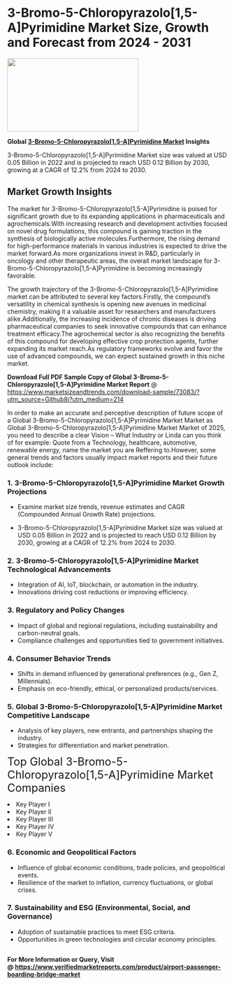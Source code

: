 <H1>3-Bromo-5-Chloropyrazolo[1,5-A]Pyrimidine Market Size, Growth and Forecast from 2024 - 2031</H1><img class="aligncenter size-medium wp-image-584254" src="https://thirdeyenews.in/wp-content/uploads/2024/09/Global-Market-Research-300x168.jpeg" alt="" width="300" height="168" /><p><strong>Global&nbsp;<a href="https://www.marketsizeandtrends.com/download-sample/73083/?utm_source=Github8j?utm_medium=214">3-Bromo-5-Chloropyrazolo[1,5-A]Pyrimidine Market</a> Insights</strong></p><p>3-Bromo-5-Chloropyrazolo[1,5-A]Pyrimidine Market size was valued at USD 0.05 Billion in 2022 and is projected to reach USD 0.12 Billion by 2030, growing at a CAGR of 12.2% from 2024 to 2030.</p><p><h2>Market Growth Insights</h2> <p>The market for 3-Bromo-5-Chloropyrazolo[1,5-A]Pyrimidine is poised for significant growth due to its expanding applications in pharmaceuticals and agrochemicals.With increasing research and development activities focused on novel drug formulations, this compound is gaining traction in the synthesis of biologically active molecules.Furthermore, the rising demand for high-performance materials in various industries is expected to drive the market forward.As more organizations invest in R&D, particularly in oncology and other therapeutic areas, the overall market landscape for 3-Bromo-5-Chloropyrazolo[1,5-A]Pyrimidine is becoming increasingly favorable.</p> <p>The growth trajectory of the 3-Bromo-5-Chloropyrazolo[1,5-A]Pyrimidine market can be attributed to several key factors.Firstly, the compound’s versatility in chemical synthesis is opening new avenues in medicinal chemistry, making it a valuable asset for researchers and manufacturers alike.Additionally, the increasing incidence of chronic diseases is driving pharmaceutical companies to seek innovative compounds that can enhance treatment efficacy.The agrochemical sector is also recognizing the benefits of this compound for developing effective crop protection agents, further expanding its market reach.As regulatory frameworks evolve and favor the use of advanced compounds, we can expect sustained growth in this niche market.</p> <p><span class=""><strong>Download Full PDF Sample Copy of Global 3-Bromo-5-Chloropyrazolo[1,5-A]Pyrimidine Market Report</strong> @ <a href="https://www.marketsizeandtrends.com/download-sample/73083/?utm_source=Github8j?utm_medium=214" target="_blank">https://www.marketsizeandtrends.com/download-sample/73083/?utm_source=Github8j?utm_medium=214</a></span></p><p>In order to make an accurate and perceptive description of future scope of a Global&nbsp;3-Bromo-5-Chloropyrazolo[1,5-A]Pyrimidine Market Market as Global&nbsp;3-Bromo-5-Chloropyrazolo[1,5-A]Pyrimidine Market Market of 2025, you need to describe a clear Vision &ndash; What Industry or Linda can you think of for example: Quote from a Technology, healthcare, automotive, renewable energy, name the market you are Reffering to.However, some general trends and factors usually impact market reports and their future outlook include:</p><h3>1.&nbsp;<strong>3-Bromo-5-Chloropyrazolo[1,5-A]Pyrimidine Market Growth Projections</strong></h3><ul><li>Examine market size trends, revenue estimates and CAGR (Compounded Annual Growth Rate) projections.</li><li><p>3-Bromo-5-Chloropyrazolo[1,5-A]Pyrimidine Market size was valued at USD 0.05 Billion in 2022 and is projected to reach USD 0.12 Billion by 2030, growing at a CAGR of 12.2% from 2024 to 2030.</p></li></ul><h3>2.&nbsp;<strong>3-Bromo-5-Chloropyrazolo[1,5-A]Pyrimidine Market Technological Advancements</strong></h3><ul><li>Integration of AI, IoT, blockchain, or automation in the industry.</li><li>Innovations driving cost reductions or improving efficiency.</li></ul><h3>3.&nbsp;<strong>Regulatory and Policy Changes</strong></h3><ul><li>Impact of global and regional regulations, including sustainability and carbon-neutral goals.</li><li>Compliance challenges and opportunities tied to government initiatives.</li></ul><h3>4.&nbsp;<strong>Consumer Behavior Trends</strong></h3><ul><li>Shifts in demand influenced by generational preferences (e.g., Gen Z, Millennials).</li><li>Emphasis on eco-friendly, ethical, or personalized products/services.</li></ul><h3>5.&nbsp;<strong>Global 3-Bromo-5-Chloropyrazolo[1,5-A]Pyrimidine Market Competitive Landscape</strong></h3><ul><li>Analysis of key players, new entrants, and partnerships shaping the industry.</li><li>Strategies for differentiation and market penetration.</li></ul><p data-pm-slice="1 1 []"><span style="color: inherit; font-family: inherit; font-size: 25px;">Top Global 3-Bromo-5-Chloropyrazolo[1,5-A]Pyrimidine Market Companies</span></p><div class="" data-test-id=""><p><li>Key Player I</li><li> Key Player II</li><li> Key Player III</li><li> Key Player IV</li><li> Key Player V</li></p></div><h3>6.&nbsp;<strong>Economic and Geopolitical Factors</strong></h3><ul><li>Influence of global economic conditions, trade policies, and geopolitical events.</li><li>Resilience of the market to inflation, currency fluctuations, or global crises.</li></ul><h3>7.&nbsp;<strong>Sustainability and ESG (Environmental, Social, and Governance)</strong></h3><ul><li>Adoption of sustainable practices to meet ESG criteria.</li><li>Opportunities in green technologies and circular economy principles.</li></ul><h2><strong style="font-size: 14px;">For More Information or Query, Visit @&nbsp;</strong><a style="background-color: #ffffff; font-size: 14px;" href="https://www.marketsizeandtrends.com/report/3-bromo-5-chloropyrazolo15-apyrimidine-market/" target="_blank">https://www.verifiedmarketreports.com/product/airport-passenger-boarding-bridge-market</a></h2>